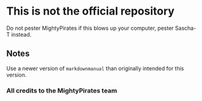 # This is not the official repository
Do not pester MightyPirates if this blows up your computer, pester Sascha-T instead.

## Notes
Use a newer version of `markdownmanual` than originally intended for this version.

### All credits to the MightyPirates team
